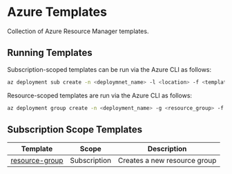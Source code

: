 # Azure Templates
Collection of Azure Resource Manager templates.


## Running Templates
Subscription-scoped templates can be run via the Azure CLI as follows:

```bash
az deployment sub create -n <deploymnet_name> -l <location> -f <template_file> [-p @<parameters_file>]
```

Resource-scoped templates are run via the Azure CLI as follows:

```bash
az deployment group create -n <deployment_name> -g <resource_group> -f <template_file> [-p @<parameters_file>]
```


## Subscription Scope Templates
| Template | Scope | Description |
|----------|-------|-------------|
| [resource-group](./resource-group.json) | Subscription | Creates a new resource group |
